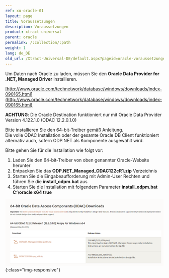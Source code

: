 ```yaml
---
ref: xu-oracle-01
layout: page
title: Voraussetzungen
description: Voraussetzungen
product: xtract-universal
parent: oracle
permalink: /:collection/:path
weight: 1
lang: de_DE
old_url: /Xtract-Universal-DE/default.aspx?pageid=oracle-voraussetzungen
---
```


Um Daten nach Oracle zu laden, müssen Sie den **Oracle Data Provider for .NET, Managed Driver** installieren. 

[http://www.oracle.com/technetwork/database/windows/downloads/index-090165.html](http://www.oracle.com/technetwork/database/windows/downloads/index-090165.html)

**ACHTUNG**: Die Oracle Destination funktioniert nur mit Oracle Data Provider Version 4.122.1.0 (ODAC 12.2.0.1.0)

Bitte installieren Sie den 64-bit-Treiber gemäß Anleitung.<br>
Die volle ODAC Installation oder der gesamte Oracle DB Client funktioniert alternativ auch, sofern ODP.NET als Komponente ausgewählt wird.

Bitte gehen Sie für die Installation wie folgt vor:

1. Laden Sie den 64-bit-Treiber von oben genannter Oracle-Website herunter
2. Entpacken Sie das **ODP.NET_Managed_ODAC122cR1.zip** Verzeichnis
3. Starten Sie die Eingabeaufforderung mit Admin-User Rechten und führen Sie die **install_odpm.bat** aus
4. Starten Sie die Installation mit folgendem Parameter **install_odpm.bat C:\oracle x64 true** 

![xu-oracle-odp-net-managed-driver](/img/content/xu-oracle-odp-net-managed-driver.png){:class="img-responsive"}
